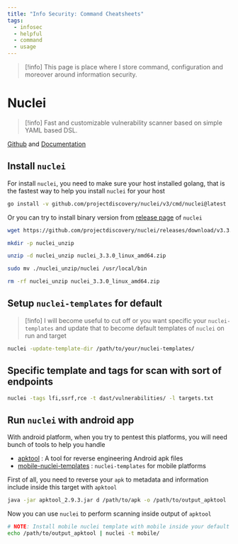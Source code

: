 ```yaml
---
title: "Info Security: Command Cheatsheets"
tags:
  - infosec
  - helpful
  - command
  - usage
---
```

>[!info]
>This page is place where I store command, configuration and moreover around information security.

# Nuclei

>[!info]
>Fast and customizable vulnerability scanner based on simple YAML based DSL.

[Github](https://github.com/projectdiscovery/nuclei) and [Documentation](https://docs.projectdiscovery.io/tools/nuclei/overview)

## Install `nuclei`

For install `nuclei`, you need to make sure your host installed golang, that is the fastest way to help you install `nuclei` for your host

```bash
go install -v github.com/projectdiscovery/nuclei/v3/cmd/nuclei@latest
```

Or you can try to install binary version from [release page](https://github.com/projectdiscovery/nuclei/releases) of `nuclei`

```bash
wget https://github.com/projectdiscovery/nuclei/releases/download/v3.3.0/nuclei_3.3.0_linux_amd64.zip

mkdir -p nuclei_unzip

unzip -d nuclei_unzip nuclei_3.3.0_linux_amd64.zip

sudo mv ./nuclei_unzip/nuclei /usr/local/bin

rm -rf nuclei_unzip nuclei_3.3.0_linux_amd64.zip
```

## Setup `nuclei-templates` for default

>[!info]
>I will become useful to cut off or you want specific your `nuclei-templates` and update that to become default templates of `nuclei` on run and target

```bash
nuclei -update-template-dir /path/to/your/nuclei-templates/
```

## Specific template and tags for scan with sort of endpoints

```bash
nuclei -tags lfi,ssrf,rce -t dast/vulnerabilities/ -l targets.txt
```

## Run `nuclei` with android app

With android platform, when you try to pentest this platforms, you will need bunch of tools to help you handle

- [apktool](https://apktool.org/docs/install/) : A tool for reverse engineering Android apk files
- [mobile-nuclei-templates](https://github.com/optiv/mobile-nuclei-templates) : `nuclei-templates` for mobile platforms

First of all, you need to reverse your `apk` to metadata and information include inside this target with `apktool`

```bash
java -jar apktool_2.9.3.jar d /path/to/apk -o /path/to/output_apktool
```

Now you can use `nuclei` to perform scanning inside output of `apktool`

```bash
# NOTE: Install mobile nuclei template with mobile inside your default nuclei-templates location
echo /path/to/output_apktool | nuclei -t mobile/
```
